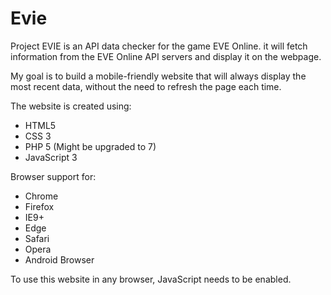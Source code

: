 # Evie

Project EVIE is an API data checker for the game EVE Online. it will fetch information from the EVE Online API servers and display it on the webpage.

My goal is to build a mobile-friendly website that will always display the most recent data, without the need to refresh the page each time. 

The website is created using:
- HTML5
- CSS 3
- PHP 5 (Might be upgraded to 7)
- JavaScript 3


Browser support for:
- Chrome
- Firefox
- IE9+
- Edge
- Safari
- Opera
- Android Browser

To use this website in any browser, JavaScript needs to be enabled.
